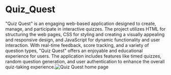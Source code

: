 # Quiz_Quest
"Quiz Quest" is an engaging web-based application designed to create, manage, and participate in interactive quizzes. The project utilizes HTML for structuring the web pages, CSS for styling and creating a visually appealing and responsive design, and JavaScript for dynamic functionality and user interaction. With real-time feedback, score tracking, and a variety of question types, "Quiz Quest" offers an enjoyable and educational experience for users. The application includes features like timed quizzes, random question generation, and user authentication to enhance the overall quiz-taking experience.![Quiz Quest home page](https://github.com/KethavathRathan/Quiz_Quest/assets/159716286/81bb7847-5e70-4e7c-83ab-75619cad3314)
